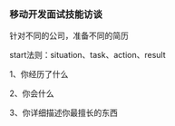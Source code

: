### 移动开发面试技能访谈



针对不同的公司，准备不同的简历

start法则：situation、task、action、result

1、你经历了什么

2、你会什么

3、你详细描述你最擅长的东西



